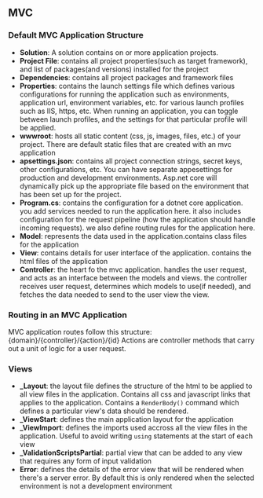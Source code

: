 ## MVC

### Default MVC Application Structure

- **Solution**: A solution contains on or more application projects.
- **Project File**: contains all project properties(such as target framework), and list of packages(and versions) installed for the project
- **Dependencies**: contains all project packages and framework files
- **Properties**: contains the launch settings file which defines various configurations for running the application such as environments, application url, environment variables, etc. for various launch profiles such as IIS, https, etc. When running an application, you can toggle between launch profiles, and the settings for that particular profile will be applied.
- **wwwroot**: hosts all static content (css, js, images, files, etc.) of your project. There are default static files that are created with an mvc application
- **apsettings.json**: contains all project connection strings, secret keys, other configurations, etc. You can have separate appesettings for production and development environments. Asp.net core will dynamically pick up the appropriate file based on the environment that has been set up for the project.
- **Program.cs**: contains the configuration for a dotnet core application. you add services needed to run the application here. it also includes configuration for the request pipeline (how the application should handle incoming requests). we also define routing rules for the application here.
- **Model**: represents the data used in the application.contains class files for the application
- **View**: contains details for user interface of the application. contains the html files of the application
- **Controller**: the heart fo the mvc application. handles the user request, and acts as an interface between the models and views. the controller receives user request, determines which models to use(if needed), and fetches the data needed to send to the user view the view.


### Routing in an MVC Application
MVC application routes follow this structure: {domain}/{controller}/{action}/{id}
Actions are controller methods that carry out a unit of logic for a user request.

### Views
- **_Layout**: the layout file defines the structure of the html to be applied to all view files in the application. Contains all css and javascript links that applies to the application. Contains a `RenderBody()` command which defines a particular view's data should be rendered.
- **_ViewStart**: defines the main application layout for the application
- **_ViewImport**: defines the imports used accross all the view files in the application. Useful to avoid writing `using` statements at the start of each view
- **_ValidationScriptsPartial**: partial view that can be added to any view that requires any form of input validation
- **Error**: defines the details of the error view that will be rendered  when there's a server error. By default this is only rendered when the selected environment is not a development environment
